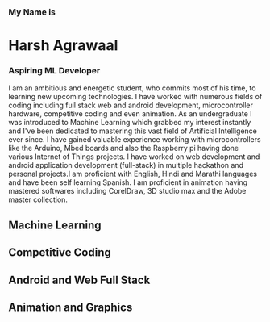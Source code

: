 ### My Name is 
# Harsh Agrawaal
### Aspiring ML Developer
I am an ambitious and energetic student, who commits most of his time, to learning new upcoming technologies. I have worked with numerous fields of coding including full stack web and android development, microcontroller hardware, competitive coding and even animation. As an undergraduate I was introduced to Machine Learning which grabbed my interest instantly and I've been dedicated to mastering this vast field of Artificial Intelligence ever since.
I have gained valuable experience working with microcontrollers like the Arduino, Mbed boards and also the Raspberry pi having done various Internet of Things projects. I have worked on web development and android application development (full-stack) in multiple hackathon and personal projects.I am proficient with English, Hindi and Marathi languages and have been self learning Spanish. I am proficient in animation having mastered softwares including CorelDraw, 3D studio max and the Adobe master collection.

## Machine Learning
## Competitive Coding
## Android and Web Full Stack
## Animation and Graphics
